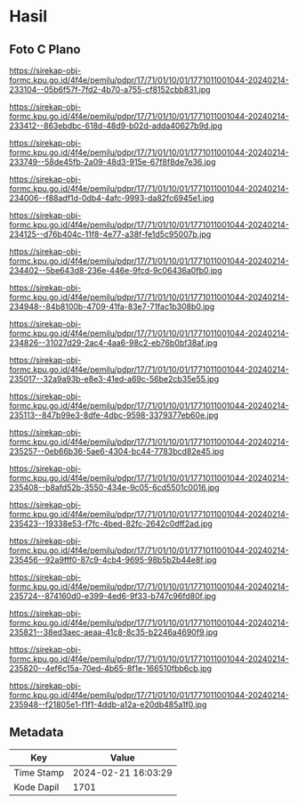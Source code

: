 # Hasil

## Foto C Plano

https://sirekap-obj-formc.kpu.go.id/4f4e/pemilu/pdpr/17/71/01/10/01/1771011001044-20240214-233104--05b6f57f-7fd2-4b70-a755-cf8152cbb831.jpg

https://sirekap-obj-formc.kpu.go.id/4f4e/pemilu/pdpr/17/71/01/10/01/1771011001044-20240214-233412--863ebdbc-618d-48d9-b02d-adda40627b9d.jpg

https://sirekap-obj-formc.kpu.go.id/4f4e/pemilu/pdpr/17/71/01/10/01/1771011001044-20240214-233749--58de45fb-2a09-48d3-915e-67f8f8de7e36.jpg

https://sirekap-obj-formc.kpu.go.id/4f4e/pemilu/pdpr/17/71/01/10/01/1771011001044-20240214-234006--f88adf1d-0db4-4afc-9993-da82fc6945e1.jpg

https://sirekap-obj-formc.kpu.go.id/4f4e/pemilu/pdpr/17/71/01/10/01/1771011001044-20240214-234125--d76b404c-11f8-4e77-a38f-fe1d5c95007b.jpg

https://sirekap-obj-formc.kpu.go.id/4f4e/pemilu/pdpr/17/71/01/10/01/1771011001044-20240214-234402--5be643d8-236e-446e-9fcd-9c06436a0fb0.jpg

https://sirekap-obj-formc.kpu.go.id/4f4e/pemilu/pdpr/17/71/01/10/01/1771011001044-20240214-234948--84b8100b-4709-41fa-83e7-71fac1b308b0.jpg

https://sirekap-obj-formc.kpu.go.id/4f4e/pemilu/pdpr/17/71/01/10/01/1771011001044-20240214-234826--31027d29-2ac4-4aa6-98c2-eb76b0bf38af.jpg

https://sirekap-obj-formc.kpu.go.id/4f4e/pemilu/pdpr/17/71/01/10/01/1771011001044-20240214-235017--32a9a93b-e8e3-41ed-a69c-56be2cb35e55.jpg

https://sirekap-obj-formc.kpu.go.id/4f4e/pemilu/pdpr/17/71/01/10/01/1771011001044-20240214-235113--847b99e3-8dfe-4dbc-9598-3379377eb60e.jpg

https://sirekap-obj-formc.kpu.go.id/4f4e/pemilu/pdpr/17/71/01/10/01/1771011001044-20240214-235257--0eb66b36-5ae6-4304-bc44-7783bcd82e45.jpg

https://sirekap-obj-formc.kpu.go.id/4f4e/pemilu/pdpr/17/71/01/10/01/1771011001044-20240214-235408--b8afd52b-3550-434e-9c05-6cd5501c0016.jpg

https://sirekap-obj-formc.kpu.go.id/4f4e/pemilu/pdpr/17/71/01/10/01/1771011001044-20240214-235423--19338e53-f7fc-4bed-82fc-2642c0dff2ad.jpg

https://sirekap-obj-formc.kpu.go.id/4f4e/pemilu/pdpr/17/71/01/10/01/1771011001044-20240214-235456--92a9fff0-87c9-4cb4-9695-98b5b2b44e8f.jpg

https://sirekap-obj-formc.kpu.go.id/4f4e/pemilu/pdpr/17/71/01/10/01/1771011001044-20240214-235724--874160d0-e399-4ed6-9f33-b747c96fd80f.jpg

https://sirekap-obj-formc.kpu.go.id/4f4e/pemilu/pdpr/17/71/01/10/01/1771011001044-20240214-235821--38ed3aec-aeaa-41c8-8c35-b2246a4690f9.jpg

https://sirekap-obj-formc.kpu.go.id/4f4e/pemilu/pdpr/17/71/01/10/01/1771011001044-20240214-235820--4ef6c15a-70ed-4b65-8f1e-166510fbb6cb.jpg

https://sirekap-obj-formc.kpu.go.id/4f4e/pemilu/pdpr/17/71/01/10/01/1771011001044-20240214-235948--f21805e1-f1f1-4ddb-a12a-e20db485a1f0.jpg


## Metadata

| Key        | Value               |
| ---------- | ------------------- |
| Time Stamp | 2024-02-21 16:03:29 |
| Kode Dapil | 1701                |



